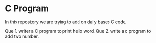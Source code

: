 # C Program 

In this repository we are trying to add on daily bases C code.

Que 1. writer a C program to print hello word.
Que 2. write a c program to add two number.
